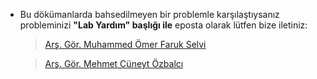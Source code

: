 - Bu dökümanlarda bahsedilmeyen bir problemle karşılaştıysanız probleminizi **"Lab Yardım" başlığı ile** eposta olarak lütfen bize iletiniz:
  > [Arş. Gör. Muhammed Ömer Faruk Selvi](https://sayfam.btu.edu.tr/site/muhammed.selvi/index.html)

  > [Arş. Gör. Mehmet Cüneyt Özbalcı](https://sayfam.btu.edu.tr/site/mehmet.ozbalci/index.html)
  
